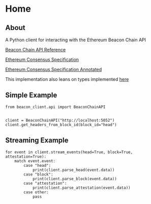 # Home

## About

A Python client for interacting with the Ethereum Beacon Chain API

[Beacon Chain API Reference](https://ethereum.github.io/beacon-APIs)

[Ethereum Consensus Specification](https://github.com/ethereum/consensus-specs/blob/dev/specs/phase0/beacon-chain.md)

[Ethereum Consensus Specification Annotated](https://eth2book.info/altair/part3)

This implementation also leans on types implemented [here](https://github.com/ralexstokes/beacon-api-client)

## Simple Example

```
from beacon_client.api import BeaconChainAPI


client = BeaconChainAPI("http://localhost:5052")
client.get_headers_from_block_id(block_id="head")
```

## Streaming Example
```
for event in client.stream_events(head=True, block=True, attestation=True):
    match event.event:
        case "head":
            print(client.parse_head(event.data))
        case "block":
            print(client.parse_block(event.data))
        case "attestation":
            print(client.parse_attestation(event.data))
        case other:
            pass
```